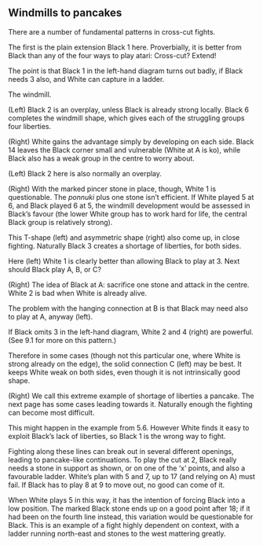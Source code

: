 ## Windmills to pancakes

<!-- fig. 7.1.1 -->
There are a number of fundamental patterns in cross-cut fights.

<!-- fig. 7.1.2 -->
The first is the plain extension Black 1 here. Proverbially, it is better from Black than any of the four ways to play atari: Cross-cut? Extend!

<!-- fig. 7.1.3 -->
The point is that Black 1 in the left-hand diagram turns out badly, if Black needs 3 also, and White can capture in a ladder.

<!-- fig. 7.1.4 -->
The windmill.

<!-- fig. 7.1.5 -->
(Left) Black 2 is an overplay, unless Black is already strong locally. Black 6 completes the windmill shape, which gives each of the struggling groups four liberties.

<!-- fig. 7.1.6 -->
(Right) White gains the advantage simply by developing on
each side. Black 14 leaves the Black corner small and vulnerable (White at A is ko), while Black also has a weak group in the centre to worry about.

<!-- fig. 7.1.7 -->
(Left) Black 2 here is also normally an overplay.

<!-- fig. 7.1.8 -->
(Right) With the marked pincer stone in place, though, White 1 is questionable. The _ponnuki_ plus one stone isn’t efficient. If White played 5 at 6, and Black played 6 at 5, the windmill development would be assessed in Black’s favour (the lower White group has to work hard for life, the central Black group is relatively strong).

<!-- fig. 7.1.9 -->
<!-- fig. 7.1.10 -->
This T-shape (left) and asymmetric shape (right) also come up, in close fighting. Naturally Black 3 creates a shortage of liberties, for both sides.

<!-- fig. 7.1.11 -->
Here (left) White 1 is clearly better than allowing Black to play at 3. Next should Black play A, B, or C?

<!-- fig. 7.1.12 -->
(Right) The idea of Black at A: sacrifice one stone and attack in the centre. White 2 is bad when White is already alive.

<!-- fig. 7.1.13 -->
The problem with the hanging connection at B is that Black may need also to play at A, anyway (left).

<!-- fig. 7.1.14 -->
If Black omits 3 in the left-hand diagram, White 2 and 4 (right) are powerful. (See 9.1 for more on this pattern.)

<!-- fig. 7.1.15 -->
Therefore in some cases (though not this particular one, where White is strong already on the edge), the solid connection C (left) may be best. It keeps White weak on both sides, even though it is not intrinsically good shape.

<!-- fig. 7.1.16 -->
(Right) We call this extreme example of shortage of liberties a pancake. The next page has some cases leading towards it. Naturally enough the fighting can become most difficult.

<!-- fig. 7.1.17 -->
<!-- fig. 7.1.18 -->
This might happen in the example from 5.6. However White finds it easy to exploit Black’s lack of liberties, so Black 1 is the wrong way to fight.

<!-- fig. 7.1.19 -->
<!-- fig. 7.1.20 -->
Fighting along these lines can break out in several different openings, leading to pancake-like continuations. To play the cut at 2, Black really needs a stone in support as shown, or on one of the ‘x’ points, and also a favourable
ladder. White’s plan with 5 and 7, up to 17 (and relying on A) must fail. If Black has to play 8 at 9 to move out, no good can come of it.

<!-- fig. 7.1.20 -->
<!-- fig. 7.1.21 -->
When White plays 5 in this way, it has the intention of forcing Black into a low position. The marked Black stone ends up on a good point after 18; if it had been on the fourth line instead, this variation would be questionable
for Black. This is an example of a fight highly dependent on context, with a ladder running north-east and stones to the west mattering greatly.